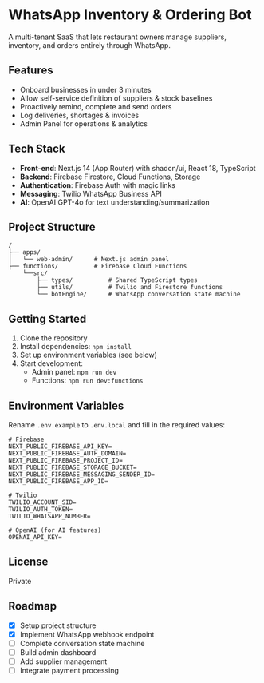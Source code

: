 # WhatsApp Inventory & Ordering Bot

A multi-tenant SaaS that lets restaurant owners manage suppliers, inventory, and orders entirely through WhatsApp.

## Features

- Onboard businesses in under 3 minutes
- Allow self-service definition of suppliers & stock baselines
- Proactively remind, complete and send orders
- Log deliveries, shortages & invoices
- Admin Panel for operations & analytics

## Tech Stack

- **Front-end**: Next.js 14 (App Router) with shadcn/ui, React 18, TypeScript
- **Backend**: Firebase Firestore, Cloud Functions, Storage
- **Authentication**: Firebase Auth with magic links
- **Messaging**: Twilio WhatsApp Business API
- **AI**: OpenAI GPT-4o for text understanding/summarization

## Project Structure

```
/
├── apps/
│   └── web-admin/      # Next.js admin panel
├── functions/          # Firebase Cloud Functions
    └──src/
        ├── types/          # Shared TypeScript types
        ├── utils/          # Twilio and Firestore functions
        └── botEngine/      # WhatsApp conversation state machine
```

## Getting Started

1. Clone the repository
2. Install dependencies: `npm install`
3. Set up environment variables (see below)
4. Start development:
   - Admin panel: `npm run dev`
   - Functions: `npm run dev:functions`

## Environment Variables

Rename `.env.example` to `.env.local` and fill in the required values:

```
# Firebase
NEXT_PUBLIC_FIREBASE_API_KEY=
NEXT_PUBLIC_FIREBASE_AUTH_DOMAIN=
NEXT_PUBLIC_FIREBASE_PROJECT_ID=
NEXT_PUBLIC_FIREBASE_STORAGE_BUCKET=
NEXT_PUBLIC_FIREBASE_MESSAGING_SENDER_ID=
NEXT_PUBLIC_FIREBASE_APP_ID=

# Twilio
TWILIO_ACCOUNT_SID=
TWILIO_AUTH_TOKEN=
TWILIO_WHATSAPP_NUMBER=

# OpenAI (for AI features)
OPENAI_API_KEY=
```

## License

Private

## Roadmap

- [x] Setup project structure
- [x] Implement WhatsApp webhook endpoint
- [ ] Complete conversation state machine
- [ ] Build admin dashboard
- [ ] Add supplier management
- [ ] Integrate payment processing
